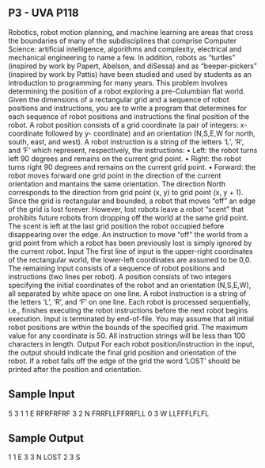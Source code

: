 ## P3 - UVA P118

Robotics, robot motion planning, and machine learning are areas that cross the boundaries of many of
the subdisciplines that comprise Computer Science: artificial intelligence, algorithms and complexity,
electrical and mechanical engineering to name a few. In addition, robots as “turtles” (inspired by
work by Papert, Abelson, and diSessa) and as “beeper-pickers” (inspired by work by Pattis) have been
studied and used by students as an introduction to programming for many years.
This problem involves determining the position of a robot exploring a pre-Columbian flat world.
Given the dimensions of a rectangular grid and a sequence of robot positions and instructions, you
are to write a program that determines for each sequence of robot positions and instructions the final
position of the robot.
A robot position consists of a grid coordinate (a pair of integers: x-coordinate followed by y-
coordinate) and an orientation (N,S,E,W for north, south, east, and west). A robot instruction is a string
of the letters ‘L’, ‘R’, and ‘F’ which represent, respectively, the instructions:
• Left: the robot turns left 90 degrees and remains on the current grid point.
• Right: the robot turns right 90 degrees and remains on the current grid point.
• Forward: the robot moves forward one grid point in the direction of the current orientation and
mantains the same orientation.
The direction North corresponds to the direction from grid point (x, y) to grid point (x, y + 1).
Since the grid is rectangular and bounded, a robot that moves “off” an edge of the grid is lost
forever. However, lost robots leave a robot “scent” that prohibits future robots from dropping off the
world at the same grid point. The scent is left at the last grid position the robot occupied before
disappearing over the edge. An instruction to move “off” the world from a grid point from which a
robot has been previously lost is simply ignored by the current robot.
Input
The first line of input is the upper-right coordinates of the rectangular world, the lower-left coordinates
are assumed to be 0,0.
The remaining input consists of a sequence of robot positions and instructions (two lines per robot).
A position consists of two integers specifying the initial coordinates of the robot and an orientation
(N,S,E,W), all separated by white space on one line. A robot instruction is a string of the letters ‘L’, ‘R’,
and ‘F’ on one line.
Each robot is processed sequentially, i.e., finishes executing the robot instructions before the next
robot begins execution.
Input is terminated by end-of-file.
You may assume that all initial robot positions are within the bounds of the specified grid. The
maximum value for any coordinate is 50. All instruction strings will be less than 100 characters in
length.
Output
For each robot position/instruction in the input, the output should indicate the final grid position and
orientation of the robot. If a robot falls off the edge of the grid the word ‘LOST’ should be printed after
the position and orientation.

## Sample Input
5 3
1 1 E
RFRFRFRF
3 2 N
FRRFLLFFRRFLL
0 3 W
LLFFFLFLFL

## Sample Output
1 1 E
3 3 N LOST
2 3 S